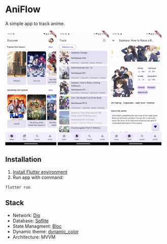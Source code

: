 # AniFlow

A simple app to track anime.

<p float="left">
  <img src="screen_shots/home.jpeg" width="32%" />
  <img src="screen_shots/track.jpeg" width="32%" />
  <img src="screen_shots/detail.jpeg" width="32%" />
</p>

## Installation

1. [Install Flutter environment](https://docs.flutter.dev/get-started/install)
2. Run app with command:
```
flutter run
```

## Stack
 - Network: [Dio](https://pub.dev/packages/dio)
 - Database: [Sqflite](https://pub.dev/packages/sqflite)
 - State Managment: [Bloc](https://pub.dev/packages/bloc)
 - Dynamic theme: [dynamic_color](https://pub.dev/packages/dynamic_color)
 - Architecture: MVVM
